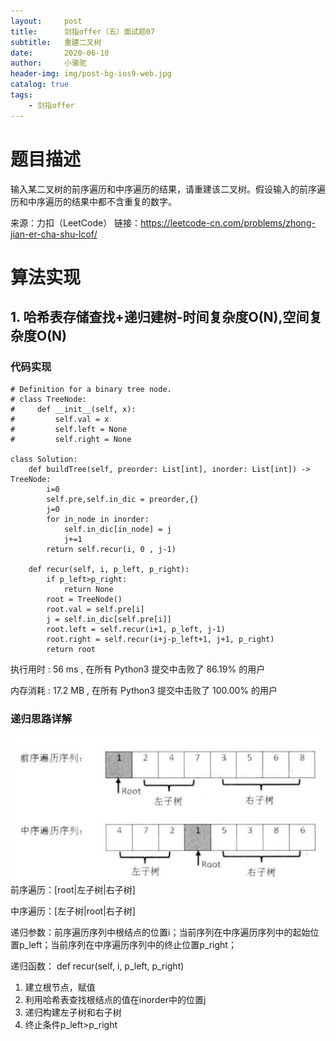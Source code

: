 ```yaml
---
layout:     post
title:      剑指offer（五）面试题07
subtitle:   重建二叉树
date:       2020-06-10
author:     小骆驼
header-img: img/post-bg-ios9-web.jpg
catalog: true
tags:
    - 剑指offer
---
```

# 题目描述
输入某二叉树的前序遍历和中序遍历的结果，请重建该二叉树。假设输入的前序遍历和中序遍历的结果中都不含重复的数字。

来源：力扣（LeetCode）
链接：https://leetcode-cn.com/problems/zhong-jian-er-cha-shu-lcof/
# 算法实现
## 1. 哈希表存储查找+递归建树-时间复杂度O(N),空间复杂度O(N)
### 代码实现
```
# Definition for a binary tree node.
# class TreeNode:
#     def __init__(self, x):
#         self.val = x
#         self.left = None
#         self.right = None

class Solution:
    def buildTree(self, preorder: List[int], inorder: List[int]) -> TreeNode:
        i=0
        self.pre,self.in_dic = preorder,{}
        j=0
        for in_node in inorder:
            self.in_dic[in_node] = j
            j+=1
        return self.recur(i, 0 , j-1)
    
    def recur(self, i, p_left, p_right):
        if p_left>p_right:
            return None
        root = TreeNode()
        root.val = self.pre[i]
        j = self.in_dic[self.pre[i]]
        root.left = self.recur(i+1, p_left, j-1)
        root.right = self.recur(i+j-p_left+1, j+1, p_right)
        return root
```
执行用时 :
56 ms
, 在所有 Python3 提交中击败了
86.19%
的用户

内存消耗 :
17.2 MB
, 在所有 Python3 提交中击败了
100.00%
的用户

### 递归思路详解
<img src="https://github.com/AnitaLiu98/AnitaLiu98.github.io/blob/master/img/2020-0610/bianli.png?raw=true" width = "600" alt="" align=center />
前序遍历：[root|左子树|右子树]

中序遍历：[左子树|root|右子树]

递归参数：前序遍历序列中根结点的位置i；当前序列在中序遍历序列中的起始位置p_left；当前序列在中序遍历序列中的终止位置p_right；

递归函数： def recur(self, i, p_left, p_right)
1. 建立根节点，赋值
2. 利用哈希表查找根结点的值在inorder中的位置j
3. 递归构建左子树和右子树
4. 终止条件p_left>p_right

